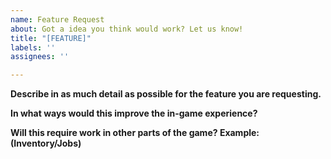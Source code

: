 ```yaml
---
name: Feature Request
about: Got a idea you think would work? Let us know!
title: "[FEATURE]"
labels: ''
assignees: ''

---
```


**Describe in as much detail as possible for the feature you are requesting.**


**In what ways would this improve the in-game experience?**


**Will this require work in other parts of the game? Example: (Inventory/Jobs)**
